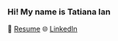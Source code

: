 ### Hi! My name is Tatiana Ian

📄 [Resume](https://docs.google.com/document/d/1Nw8Qt2MnEYbYv9vke5XXNKCfUncEBUlH33craluxIEY/edit?usp=sharing)  🌐 [LinkedIn](https://www.linkedin.com/in/iantv/)





<!--
**iantv/iantv** is a ✨ _special_ ✨ repository because its `README.md` (this file) appears on your GitHub profile.

Here are some ideas to get you started:

- 🔭 I’m currently working on ...
- 🌱 I’m currently learning ...
- 👯 I’m looking to collaborate on ...
- 🤔 I’m looking for help with ...
- 💬 Ask me about ...
- 📫 How to reach me: ...
- 😄 Pronouns: ...
- ⚡ Fun fact: ...
-->
